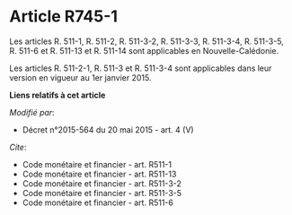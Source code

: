 # Article R745-1

Les articles R. 511-1, R. 511-2, R. 511-3-2, R. 511-3-3, R. 511-3-4, R. 511-3-5, 
R. 511-6 et R. 511-13 et R. 511-14 sont applicables en Nouvelle-Calédonie.

Les articles R. 511-2-1, R. 511-3 et R. 511-3-4 sont applicables dans leur version en vigueur au 1er janvier 2015.

**Liens relatifs à cet article**

_Modifié par_:

  - Décret n°2015-564 du 20 mai 2015 - art. 4 (V)

_Cite_:

  - Code monétaire et financier - art. R511-1
  - Code monétaire et financier - art. R511-13
  - Code monétaire et financier - art. R511-3-2
  - Code monétaire et financier - art. R511-3-5
  - Code monétaire et financier - art. R511-6
